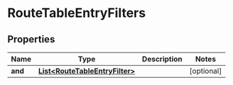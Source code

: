 

# RouteTableEntryFilters


## Properties

| Name | Type | Description | Notes |
|------------ | ------------- | ------------- | -------------|
|**and** | [**List&lt;RouteTableEntryFilter&gt;**](RouteTableEntryFilter.md) |  |  [optional] |



